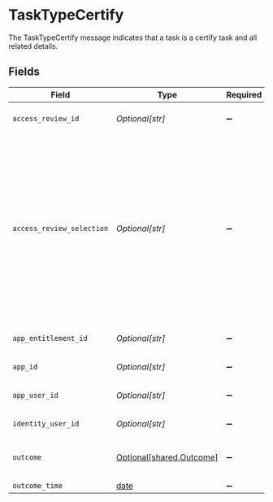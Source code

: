# TaskTypeCertify

The TaskTypeCertify message indicates that a task is a certify task and all related details.


## Fields

| Field                                                                                                                                                                               | Type                                                                                                                                                                                | Required                                                                                                                                                                            | Description                                                                                                                                                                         |
| ----------------------------------------------------------------------------------------------------------------------------------------------------------------------------------- | ----------------------------------------------------------------------------------------------------------------------------------------------------------------------------------- | ----------------------------------------------------------------------------------------------------------------------------------------------------------------------------------- | ----------------------------------------------------------------------------------------------------------------------------------------------------------------------------------- |
| `access_review_id`                                                                                                                                                                  | *Optional[str]*                                                                                                                                                                     | :heavy_minus_sign:                                                                                                                                                                  | The ID of the access review.                                                                                                                                                        |
| `access_review_selection`                                                                                                                                                           | *Optional[str]*                                                                                                                                                                     | :heavy_minus_sign:                                                                                                                                                                  | The ID of the specific access review object that owns this certify task. This is also set on a revoke task if the revoke task is created from the denied outcome of a certify task. |
| `app_entitlement_id`                                                                                                                                                                | *Optional[str]*                                                                                                                                                                     | :heavy_minus_sign:                                                                                                                                                                  | The ID of the app entitlement.                                                                                                                                                      |
| `app_id`                                                                                                                                                                            | *Optional[str]*                                                                                                                                                                     | :heavy_minus_sign:                                                                                                                                                                  | The ID of the app.                                                                                                                                                                  |
| `app_user_id`                                                                                                                                                                       | *Optional[str]*                                                                                                                                                                     | :heavy_minus_sign:                                                                                                                                                                  | The ID of the app user.                                                                                                                                                             |
| `identity_user_id`                                                                                                                                                                  | *Optional[str]*                                                                                                                                                                     | :heavy_minus_sign:                                                                                                                                                                  | The ID of the user.                                                                                                                                                                 |
| `outcome`                                                                                                                                                                           | [Optional[shared.Outcome]](../../models/shared/outcome.md)                                                                                                                          | :heavy_minus_sign:                                                                                                                                                                  | The outcome of the certification.                                                                                                                                                   |
| `outcome_time`                                                                                                                                                                      | [date](https://docs.python.org/3/library/datetime.html#date-objects)                                                                                                                | :heavy_minus_sign:                                                                                                                                                                  | N/A                                                                                                                                                                                 |
